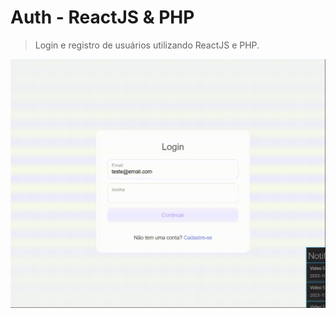 # Auth - ReactJS & PHP
> Login e registro de usuários utilizando ReactJS e PHP.

<div align="center">
  <img src="_readme/demo.gif" />
</div>